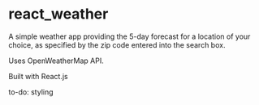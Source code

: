 # react_weather

A simple weather app providing the 5-day forecast for a location of your choice, as specified by the zip code entered into the search box.

Uses OpenWeatherMap API.

Built with React.js


to-do: styling

